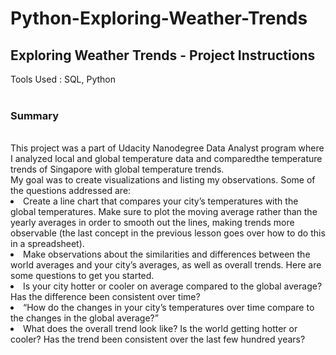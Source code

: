 # Python-Exploring-Weather-Trends

<h2>Exploring Weather Trends - Project Instructions </h2
 <br> Tools Used : SQL, Python
<br><br><h3>Summary</h3>
<br>This project was a part of Udacity Nanodegree Data Analyst program where I analyzed local and global temperature data and comparedthe temperature trends of Singapore with global temperature trends.
<br>My goal was to create visualizations and listing my observations.
Some of the questions addressed are:

<li>Create a line chart that compares your city’s temperatures with the global temperatures. Make sure to plot the moving average rather than the yearly averages in order to smooth out the lines, making trends more observable (the last concept in the previous lesson goes over how to do this in a spreadsheet).
<li>Make observations about the similarities and differences between the world averages and your city’s averages, as well as overall trends. Here are some questions to get you started.
<li>Is your city hotter or cooler on average compared to the global average? Has the difference been consistent over time?
<li>“How do the changes in your city’s temperatures over time compare to the changes in the global average?”
<li>What does the overall trend look like? Is the world getting hotter or cooler? Has the trend been consistent over the last few hundred years?
